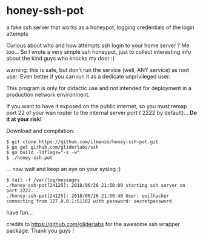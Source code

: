 # honey-ssh-pot
a fake ssh server that works as a honeypot, logging credentials of the login attempts

Curious about who and how attempts ssh login to your home server ? Me too... 
So I wrote a very simple ssh honeypot, just to collect interesting info about the kind guys who knocks my door :) 

warning: this is safe, but don't run the service (well, ANY service) as root user. Even better if you can run it as a dedicate unprivileged user.

This program is only for didactic use and not intended for deployment in a production network environment.

If you want to have it exposed on the public internet, so you must remap port 22 of your wan router to the internal server port ( 2222 by default)... 
**Do it at your risk!**


Download and compilation:

    $ git clone https://github.com/ilmanzo/honey-ssh-pot.git
    $ go get github.com/gliderlabs/ssh
    $ go build -ldflags="-s -w"
    $ ./honey-ssh-pot 

... now wait and keep an eye on your syslog ;)

    $ tail -f /var/log/messages
    ./honey-ssh-pot[24125]: 2018/06/26 21:50:09 starting ssh server on port 2222...
    ./honey-ssh-pot[24125]: 2018/06/26 21:50:40 User: evilhacker connecting from 127.0.0.1:51182 with password: secretpassword

have fun...

credits to https://github.com/gliderlabs for the awesome ssh wrapper package. Thank you guys !

